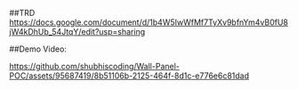 ##TRD
  https://docs.google.com/document/d/1b4W5IwWfMf7TyXv9bfnYm4vB0fU8jW4kDhUb_54JtqY/edit?usp=sharing

##Demo Video:


https://github.com/shubhiscoding/Wall-Panel-POC/assets/95687419/8b51106b-2125-464f-8d1c-e776e6c81dad
